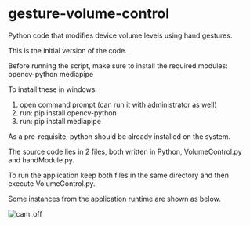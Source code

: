 # gesture-volume-control
Python code that modifies device volume levels using hand gestures.

This is the initial version of the code.

Before running the script, make sure to install the required modules:
opencv-python
mediapipe

To install these in windows:
1. open command prompt (can run it with administrator as well)
2. run:
   pip install opencv-python
3. run:
   pip install mediapipe

As a pre-requisite, python should be already installed on the system.

The source code lies in 2 files, both written in Python, VolumeControl.py and handModule.py.

To run the application keep both files in the same directory and then execute VolumeControl.py.

Some instances from the application runtime are shown as below.


![cam_off](https://github.com/user-attachments/assets/ef517d40-0514-40ce-bad1-f647172de071)


